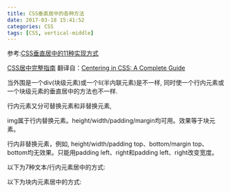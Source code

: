 ```yaml
---
title: CSS垂直居中的各种方法
date: 2017-03-18 15:41:52
categories: CSS
tags: [CSS, vertical-middle]
---
```


参考:[CSS垂直居中的11种实现方式](http://www.cnblogs.com/zhouhuan/p/vertical_center.html)

[CSS居中完整指南](http://www.w3cplus.com/css/centering-css-complete-guide.html) 翻译自：[Centering in CSS: A Complete Guide](https://css-tricks.com/centering-css-complete-guide/)

当外围是一个div(块级元素)或一个li(半内联元素)是不一样, 同时使一个行内元素或一个块级元素的垂直居中的方法也不一样.

行内元素又分可替换元素和非替换元素,

img属于行内替换元素。height/width/padding/margin均可用。效果等于块元素。

行内非替换元素，例如, height/width/padding top、bottom/margin top、bottom均无效果。只能用padding left、right和padding left、right改变宽度。

以下为7种文本/行内元素居中的方式:
<script async src="//jsfiddle.net/xmoyking/hrogresy/2/embed/result,html,css/"></script>

以下为块内元素居中的方式:
<script async src="//jsfiddle.net/xmoyking/333uy8h6/2/embed/result,html,css/"></script>